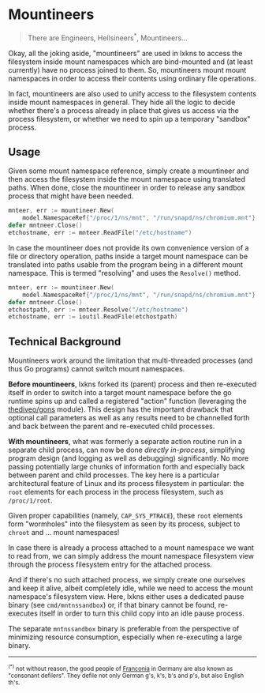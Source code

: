 # Mountineers

> There are Engineers, Hellsineers<sup>*</sup>, Mountineers...

Okay, all the joking aside, "mountineers" are used in lxkns to access the
filesystem inside mount namespaces which are bind-mounted and (at least
currently) have no process joined to them. So, mountineers mount mount
namespaces in order to access their contents using ordinary file operations.

In fact, mountineers are also used to unify access to the filesystem contents
inside mount namespaces in general. They hide all the logic to decide whether
there's a process already in place that gives us access via the process
filesystem, or whether we need to spin up a temporary "sandbox" process.

## Usage

Given some mount namespace reference, simply create a mountineer and then access
the filesystem inside the mount namespace using translated paths. When done,
close the mountineer in order to release any sandbox process that might have
been needed.

```go
mnteer, err := mountineer.New(
    model.NamespaceRef{"/proc/1/ns/mnt", "/run/snapd/ns/chromium.mnt"}, nil)
defer mntneer.Close()
etchostname, err := mnteer.ReadFile("/etc/hostname")
```

In case the mountineer does not provide its own convenience version of a file or
directory operation, paths inside a target mount namespace can be translated
into paths usable from the program being in a different mount namespace. This is
termed "resolving" and uses the `Resolve()` method.

```go
mnteer, err := mountineer.New(
    model.NamespaceRef{"/proc/1/ns/mnt", "/run/snapd/ns/chromium.mnt"}, nil)
defer mntneer.Close()
etchostpath, err := mnteer.Resolve("/etc/hostname")
etchostname, err := ioutil.ReadFile(etchostpath)
```

## Technical Background

Mountineers work around the limitation that multi-threaded processes (and thus
Go programs) cannot switch mount namespaces.

**Before mountineers**, lxkns forked its (parent) process and then re-executed
itself in order to switch into a target mount namespace before the go runtime
spins up and called a registered "action" function (leveraging the
[thediveo/gons](https://github.com/TheDiveO/gons) module). This design has the
important drawback that optional call parameters as well as any results need to
be channelled forth and back between the parent and re-executed child processes.

**With mountineers**, what was formerly a separate action routine run in a
separate child process, can now be done *directly in-process*, simplifying
program design (and logging as well as debugging) significantly. No more passing
potentially large chunks of information forth and especially back between parent
and child processes. The key here is a particular architectural feature of Linux
and its process filesystem in particular: the `root` elements for each process
in the process filesystem, such as `/proc/1/root`.

Given proper capabilities (namely, `CAP_SYS_PTRACE`), these `root` elements form
"wormholes" into the filesystem as seen by its process, subject to `chroot` and
... mount namespaces!

In case there is already a process attached to a mount namespace we want to read
from, we can simply address the mount namespace filesystem view through the
process filesystem entry for the attached process.

And if there's no such attached process, we simply create one ourselves and keep
it alive, albeit completely idle, while we need to access the mount namespace's
filesystem view. Here, lxkns either uses a dedicated pause binary (see
`cmd/mntnssandbox`) or, if that binary cannot be found, re-executes itself in
order to turn this child copy into an idle pause process.

The separate `mntnssandbox` binary is preferable from the perspective of
minimizing resource consumption, especially when re-executing a large binary.

----

<small><sup>(*)</sup> not without reason, the good people of
[Franconia](https://en.wikipedia.org/wiki/Franconia) in Germany are also known
as "consonant defilers". They defile not only German g's, k's, b's and p's, but
also English th's.</small>
